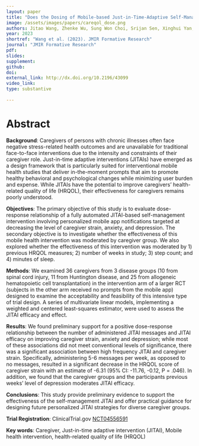 ```yaml
---
layout: paper
title: "Does the Dosing of Mobile-based Just-in-Time-Adaptive Self-Management Prompts Matter? Preliminary Findings from a Pilot Micro-Randomized Study for Caregivers"
image: /assets/images/papers/careqol_dose.png
authors: Jitao Wang, Zhenke Wu, Sung Won Choi, Srijan Sen, Xinghui Yan, Jennifer Miner, Angelle Sander, Angela Lyden, Johnathan Troost, Noelle Carlozzi
year: 2023
shortref: "Wang et al. (2023). JMIR Formative Research"
journal: "JMIR Formative Research"
pdf:
slides:
supplement:
github:
doi:
external_link: http://dx.doi.org/10.2196/43099
video_link: 
type: substantive
 
---
```


# Abstract

**Background**: Caregivers of persons with chronic illnesses often face negative stress-related health outcomes and are unavailable for traditional face-to-face interventions due to the intensity and constraints of their caregiver role. Just-in-time adaptive interventions (JITAIs) have emerged as a design framework that is particularly suited for interventional mobile health studies that deliver in-the-moment prompts that aim to promote healthy behavioral and psychological changes while minimizing user burden and expense. While JITAIs have the potential to improve caregivers’ health-related quality of life (HRQOL), their effectiveness for caregivers remains poorly understood.

**Objectives**: The primary objective of this study is to evaluate dose-response relationship of a fully automated JITAI-based self-management intervention involving personalized mobile app notifications targeted at decreasing the level of caregiver strain, anxiety, and depression. The secondary objective is to investigate whether the effectiveness of this mobile health intervention was moderated by caregiver group. We also explored whether the effectiveness of this intervention was moderated by 1) previous HRQOL measures; 2) number of weeks in study; 3) step count; and 4) minutes of sleep. 

**Methods**: We examined 36 caregivers from 3 disease groups (10 from spinal cord injury, 11 from Huntington disease, and 25 from allogeneic hematopoietic cell transplantation) in the intervention arm of a larger RCT (subjects in the other arm received no prompts from the mobile app) designed to examine the acceptability and feasibility of this intensive type of trial design. A series of multivariate linear models, implementing a weighted and centered least-squares estimator, were used to assess the JITAI efficacy and effect.

**Results**: We found preliminary support for a positive dose-response relationship between the number of administered JITAI messages and JITAI efficacy on improving caregiver strain, anxiety and depression; while most of these associations did not meet conventional levels of significance, there was a significant association between high frequency JITAI and caregiver strain. Specifically, administering 5-6 messages per week, as opposed to no messages, resulted in a significant decrease in the HRQOL score of caregiver strain with an estimate of -6.31 (95% CI: -11.76, -0.12, P = .046). In addition, we found that the caregiver groups and the participants previous weeks’ level of depression moderates JITAI efficacy.

**Conclusions**: This study provide preliminary evidence to support the effectiveness of the self-management JITAI and offer practical guidance for designing future personalized JITAI strategies for diverse caregiver groups.


**Trial Registration**: ClinicalTrial.gov [NCT04556591](https://clinicaltrials.gov/ct2/show/NCT04556591)

**Key words**: Caregiver, Just-in-time adaptive intervention (JITAI), Mobile health intervention, health-related quality of life (HRQOL)

